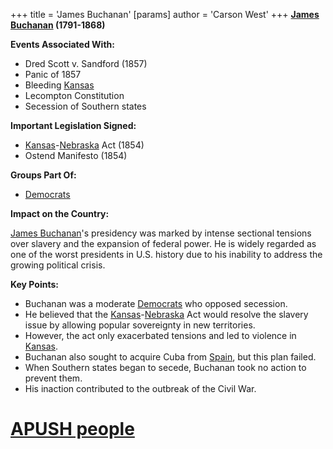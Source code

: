 +++
 title = 'James Buchanan'
[params]
	author = 'Carson West'
+++
**[James Buchanan](./../james-buchanan/) (1791-1868)**

**Events Associated With:**

* Dred Scott v. Sandford (1857)
* Panic of 1857
* Bleeding [Kansas](./../kansas/)
* Lecompton Constitution
* Secession of Southern states

**Important Legislation Signed:**

* [Kansas](./../kansas/)-[Nebraska](./../nebraska/) Act (1854)
* Ostend Manifesto (1854)

**Groups Part Of:**

* [Democrats](./../democrats/)

**Impact on the Country:**

[James Buchanan](./../james-buchanan/)'s presidency was marked by intense sectional tensions over slavery and the expansion of federal power. He is widely regarded as one of the worst presidents in U.S. history due to his inability to address the growing political crisis.

**Key Points:**

* Buchanan was a moderate [Democrats](./../democrats/) who opposed secession.
* He believed that the [Kansas](./../kansas/)-[Nebraska](./../nebraska/) Act would resolve the slavery issue by allowing popular sovereignty in new territories.
* However, the act only exacerbated tensions and led to violence in [Kansas](./../kansas/).
* Buchanan also sought to acquire Cuba from [Spain](./../spain/), but this plan failed.
* When Southern states began to secede, Buchanan took no action to prevent them.
* His inaction contributed to the outbreak of the Civil War.
# [APUSH people](./../apush-people/)